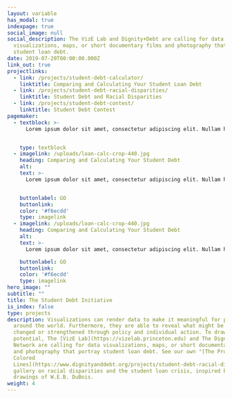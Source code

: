 ```yaml
---
layout: variable
has_modal: true
indexpage: true
social_image: null
social_description: The VizE Lab and Dignity+Debt are calling for data
  visualizations, maps, or short documentary films and photography that portray
  student loan debt.
date: 2019-07-20T00:00:00.000Z
link_out: true
projectlinks:
  - link: /projects/student-debt-calculator/
    linktitle: Comparing and Calculating Your Student Loan Debt
  - link: /projects/student-debt-racial-disparities/
    linktitle: Student Debt and Racial Disparities
  - link: /projects/student-debt-contest/
    linktitle: Student Debt Contest
pagemaker:
  - textblock: >-
      Lorem ipsum dolor sit amet, consectetur adipiscing elit. Nullam hendrerit diam sit amet nunc accumsan, eget euismod sapien euismod. Quisque sit amet luctus lorem. Nam porttitor enim malesuada, iaculis eros non, euismod neque. Curabitur porta vestibulum ex, sit amet faucibus ante dictum a. Cras ligula lacus, varius sit amet semper in, aliquet vitae nibh. Aliquam imperdiet dolor lectus, gravida viverra nunc suscipit nec. Vivamus eleifend pulvinar enim, id maximus libero sodales et. Nunc consectetur urna quis odio tristique ultrices. Aenean ac aliquam neque, quis condimentum nulla. Aliquam a placerat elit. Praesent vestibulum interdum lorem nec volutpat.


    type: textblock
  - imagelink: /uploads/loan-calc-crop-440.jpg
    heading: Comparing and Calculating Your Student Debt
    alt:
    text: >-
      Lorem ipsum dolor sit amet, consectetur adipiscing elit. Nullam hendrerit diam sit amet nunc accumsan, eget euismod sapien euismod. Quisque sit amet luctus lorem. Nam porttitor enim malesuada, iaculis eros non, euismod neque. Curabitur porta vestibulum ex, sit amet faucibus ante dictum a. Cras ligula lacus, varius sit amet semper in, aliquet vitae nibh. 


    buttonlabel: GO
    buttonlink:
    color: '#f6ecdd'
    type: imagelink  
  - imagelink: /uploads/loan-calc-crop-440.jpg
    heading: Comparing and Calculating Your Student Debt
    alt:
    text: >-
      Lorem ipsum dolor sit amet, consectetur adipiscing elit. Nullam hendrerit diam sit amet nunc accumsan, eget euismod sapien euismod. Quisque sit amet luctus lorem. Nam porttitor enim malesuada, iaculis eros non, euismod neque. Curabitur porta vestibulum ex, sit amet faucibus ante dictum a. Cras ligula lacus, varius sit amet semper in, aliquet vitae nibh. 

    buttonlabel: GO
    buttonlink:
    color: '#f6ecdd'
    type: imagelink  
hero_image: ""
subtitle: ""
title: The Student Debt Initiative
is_index: false
type: projects
description: Visualizations can render data to make it meaningful for people
  around the world. Furthermore, they are able to reveal what might be either
  changed or strengthened through policy and individual action. To draw on this
  potential, The [VizE Lab](https://vizelab.princeton.edu) and The Dignity+Debt
  Network are calling for data visualizations, maps, or short documentary films
  and photography that portray student loan debt. See our own "[The Problem of
  Colored
  Lines](https://www.dignityanddebt.org/projects/student-debt-racial-disparities/)"
  gallery on racial disparities and the student loan crisis, inspired by the
  drawings of W.E.B. DuBois.
weight: 4
---
```

